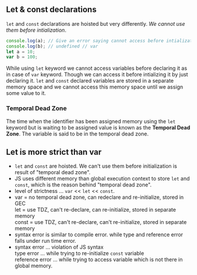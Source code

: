 ## Let & const declarations

``let`` and ``const`` declarations are hoisted but very differently. _We cannot use them before intialization_. 

```js
console.log(a); // Give an error saying cannot access before intialization //let
console.log(b); // undefined // var 
let a = 10;
var b = 100;
```

While using ``let`` keyword we cannot access variables before declaring it as in case of ``var`` keyword. 
Though we can access it before intializing it by just declaring it. ``let`` and ``const`` declared variables are stored in a separate memory space and we cannot access this memory space until we assign some value to it. 

### Temporal Dead Zone 

The time when the identifier has been assigned memory using the ``let`` keyword but is waiting to be assigned value is known as the **Temporal Dead Zone**. The variable is said to be in the temporal dead zone. 


## Let is more strict than var 

- ``let`` and ``const`` are hoisted. We can't use them before initialization is result of "temporal dead zone".  
- JS uses different memory than global execution context to store ``let`` and ``const``, which is the reason behind "temporal dead zone".  
- level of strictness ... ``var`` << ``let`` << ``const``.  
- var  = no temporal dead zone, can redeclare and re-initialize, stored in GEC      
  let = use TDZ, can't re-declare, can re-initialize, stored in separate memory      
  const = use TDZ, can't re-declare, can't re-initialize, stored in separate memory      
- syntax error is similar to compile error. while type and reference error falls under run time error.    
- syntax error ... violation of JS syntax      
  type error ...  while trying to re-initialize ``const`` variable      
  reference error ... while trying to access variable which is not there in global memory.